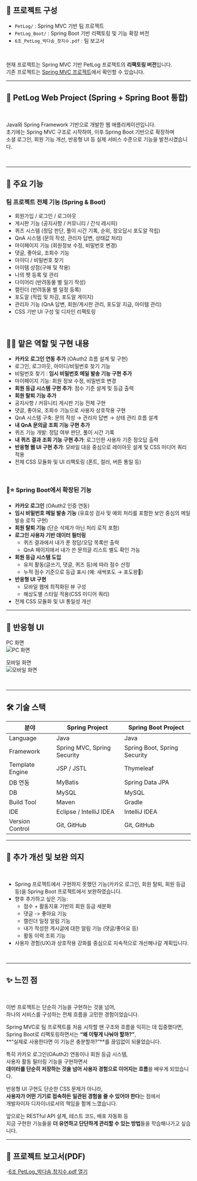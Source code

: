 ## 📁 프로젝트 구성

- `PetLog/` : Spring MVC 기반 팀 프로젝트
- `PetLog_Boot/` : Spring Boot 기반 리팩토링 및 기능 확장 버전
- `6조_PetLog_박다솜_창지수.pdf` : 팀 보고서

<br>

현재 프로젝트는 Spring MVC 기반 PetLog 프로젝트의 **리팩토링 버전**입니다.  
기존 프로젝트는 [Spring MVC 프로젝트](https://github.com/jisu-chang/spring-project)에서 확인할 수 있습니다.

---

## 🐶 PetLog Web Project (Spring + Spring Boot 통합)

<br>

Java와 Spring Framework 기반으로 개발한 웹 애플리케이션입니다.  
초기에는 Spring MVC 구조로 시작하여, 이후 Spring Boot 기반으로 확장하며  
소셜 로그인, 회원 기능 개선, 반응형 UI 등 실제 서비스 수준으로 기능을 발전시켰습니다.

<br>

---


## 📌 주요 기능

### 팀 프로젝트 전체 기능 (Spring & Boot)
- 회원가입 / 로그인 / 로그아웃
- 게시판 기능 (공지사항 / 커뮤니티 / 간식 레시피)
- 퀴즈 시스템 (정답 판단, 풀이 시간 기록, 순위, 정오답시 포도알 적립)
- QnA 시스템 (문의 작성, 관리자 답변, 상태값 처리)
- 마이페이지 기능 (회원정보 수정, 비밀번호 변경)
- 댓글, 좋아요, 조회수 기능
- 아이디 / 비밀번호 찾기
- 아이템 상점(구매 및 착용)
- 나의 펫 등록 및 관리
- 다이어리 (반려동물 별 일기 작성)
- 캘린더 (반려동물 별 일정 등록)
- 포도알 (적립 및 차감, 포도알 게이지)
- 관리자 기능 (QnA 답변, 회원/게시판 관리, 포도알 지급, 아이템 관리)
- CSS 기반 UI 구성 및 디자인 리팩토링
  
<br>

## 🙋‍♀️ 맡은 역할 및 구현 내용
- **카카오 로그인 연동 추가** (OAuth2 흐름 설계 및 구현)
- 로그인, 로그아웃, 아이디/비밀번호 찾기 기능
- 비밀번호 찾기 : **임시 비밀번호 메일 발송 기능 구현 추가**
- 마이페이지 기능: 회원 정보 수정, 비밀번호 변경
- **회원 등급 시스템 구현 추가**: 점수 기준 설계 및 등급 출력
- **회원 탈퇴 기능 추가**
- 공지사항 / 커뮤니티 게시판 기능 전체 구현
- 댓글, 좋아요, 조회수 기능으로 사용자 상호작용 구현
- QnA 시스템 구축: 문의 작성 → 관리자 답변 → 상태 관리 흐름 설계
- **내 QnA 문의글 조회 기능 구현 추가**
- 퀴즈 기능 개발: 정답 여부 판단, 풀이 시간 기록
- **내 퀴즈 결과 조회 기능 구현 추가**: 로그인한 사용자 기준 정오답 출력
- **반응형 웹 UI 구현 추가**: 모바일 대응 중심으로 레이아웃 설계 및 CSS 미디어 쿼리 적용
- 전체 CSS 모듈화 및 UI 리팩토링 (폰트, 컬러, 버튼 통일 등)

<br>

### 💫⭐ Spring Boot에서 확장된 기능
- **카카오 로그인** (OAuth2 인증 연동)
- **임시 비밀번호 메일 발송 기능** (유효성 검사 및 예외 처리를 포함한 보안 중심의 메일 발송 로직 구현)
- **회원 탈퇴 기능** (단순 삭제가 아닌 처리 로직 포함)
- **로그인 사용자 기반 데이터 필터링**
  - 퀴즈 결과에서 내가 푼 정답/오답 목록만 출력
  - QnA 페이지에서 내가 쓴 문의글 리스트 별도 확인 가능
- **회원 등급 시스템 도입**
  - 유저 활동(글쓰기, 댓글, 퀴즈 등)에 따라 점수 산정
  - 누적 점수 기준으로 등급 표시 (예: 새싹포도 → 포도왕👑)
- **반응형 UI 구현**
  - 모바일 웹에 최적화된 뷰 구성
  - 해상도별 스타일 적용(CSS 미디어 쿼리)
- 전체 CSS 모듈화 및 UI 통일성 개선


---


## 📱 반응형 UI
PC 화면  
![PC 화면](./assets/pc.png)

모바일 화면  
![모바일 화면](./assets/mobile.png)

<br>

---


## 🛠 기술 스택

| 분야              | Spring Project                     | Spring Boot Project              |
|-------------------|------------------------------------|----------------------------------|
| Language          | Java                               | Java                             |
| Framework         | Spring MVC, Spring Security        | Spring Boot, Spring Security     |
| Template Engine   | JSP / JSTL                         | Thymeleaf                        |
| DB 연동           | MyBatis                            | Spring Data JPA                  |
| DB                | MySQL                              | MySQL                            |
| Build Tool        | Maven                              | Gradle                           |
| IDE               | Eclipse / IntelliJ IDEA            | IntelliJ IDEA                    |
| Version Control   | Git, GitHub                        | Git, GitHub                      |

---


## 🎯 추가 개선 및 보완 의지

<br>

- Spring 프로젝트에서 구현하지 못했던 기능(카카오 로그인, 회원 탈퇴, 회원 등급 등)을 Spring Boot 프로젝트에서 보완하였습니다.
- 향후 추가하고 싶은 기능:
  - 점수 + 활동지표 기반의 회원 등급 세분화
  - 댓글 -> 좋아요 기능
  - 캘린더 일정 알림 기능
  - 내가 작성한 게시글에 대한 알림 기능 (댓글/좋아요 등)
  - 활동 이력 조회 기능
- 사용자 경험(UX)과 상호작용 강화를 중심으로 지속적으로 개선해나갈 계획입니다.
<br>

---


## ✨ 느낀 점

<br>

이번 프로젝트는 단순히 기능을 구현하는 것을 넘어,  
하나의 서비스를 구성하는 전체 흐름을 고민한 경험이었습니다.  

Spring MVC로 팀 프로젝트를 처음 시작할 땐 구조와 흐름을 익히는 데 집중했다면,  
Spring Boot로 리팩토링하면서는 **“왜 이렇게 나눠야 할까?”**,  
**“실제로 사용한다면 이 기능은 충분할까?”**를 끊임없이 되물었습니다.  

특히 카카오 로그인(OAuth2) 연동이나 회원 등급 시스템,  
사용자 활동 필터링 기능을 구현하면서  
**데이터를 단순히 저장하는 것을 넘어 사용자 경험으로 이어지는 흐름**을 배우게 되었습니다.  

반응형 UI 구현도 단순한 CSS 문제가 아니라,  
**사용자가 어떤 기기로 접속하든 일관된 경험을 줄 수 있어야 한다**는 점에서  
개발자이자 디자이너로서의 책임을 함께 느꼈습니다.

앞으로는 RESTful API 설계, 테스트 코드, 배포 자동화 등  
지금 구현한 기능들을 **더 유연하고 단단하게 관리할 수 있는 방법**들을 학습해나가고 싶습니다.
<br>

---

## 📄 프로젝트 보고서(PDF)

-[6조 PetLog_박다솜,창지수.pdf 열기](./6조%20PetLog_%EB%B0%95%EB%8B%A4%EC%86%9C,%EC%B0%BD%EC%A7%80%EC%88%98.pdf)
